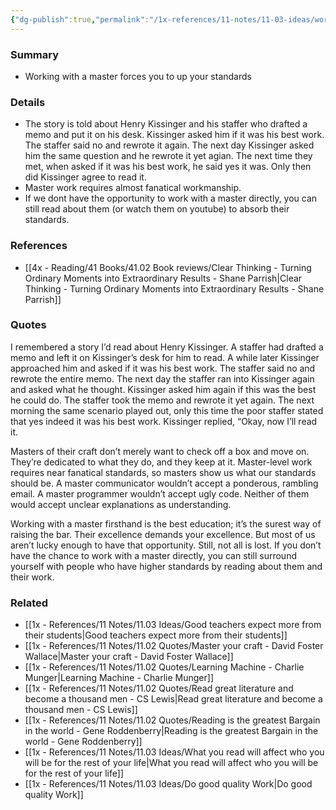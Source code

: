 ```yaml
---
{"dg-publish":true,"permalink":"/1x-references/11-notes/11-03-ideas/working-with-a-master-elevates-our-standards/","title":"Working with a master elevates our standards"}
---
```



### Summary
- Working with a master forces you to up your standards

### Details
- The story is told about Henry Kissinger and his staffer who drafted a memo and put it on his desk. Kissinger asked him if it was his best work. The staffer said no and rewrote it again. The next day Kissinger asked him the same question and he rewrote it yet agian. The next time they met, when asked if it was his best work, he said yes it was. Only then did Kissinger agree to read it.
- Master work requires almost fanatical workmanship.
- If we dont have the opportunity to work with a master directly, you can still read about them (or watch them on youtube) to absorb their standards.

### References
- [[4x - Reading/41 Books/41.02 Book reviews/Clear Thinking - Turning Ordinary Moments into Extraordinary Results - Shane  Parrish\|Clear Thinking - Turning Ordinary Moments into Extraordinary Results - Shane  Parrish]]

### Quotes
I remembered a story I’d read about Henry Kissinger. A staffer had drafted a memo and left it on Kissinger’s desk for him to read. A while later Kissinger approached him and asked if it was his best work. The staffer said no and rewrote the entire memo. The next day the staffer ran into Kissinger again and asked what he thought. Kissinger asked him again if this was the best he could do. The staffer took the memo and rewrote it yet again. The next morning the same scenario played out, only this time the poor staffer stated that yes indeed it was his best work. Kissinger replied, “Okay, now I’ll read it.

Masters of their craft don’t merely want to check off a box and move on. They’re dedicated to what they do, and they keep at it. Master-level work requires near fanatical standards, so masters show us what our standards should be. A master communicator wouldn’t accept a ponderous, rambling email. A master programmer wouldn’t accept ugly code. Neither of them would accept unclear explanations as understanding.

Working with a master firsthand is the best education; it’s the surest way of raising the bar. Their excellence demands your excellence. But most of us aren’t lucky enough to have that opportunity. Still, not all is lost. If you don’t have the chance to work with a master directly, you can still surround yourself with people who have higher standards by reading about them and their work.

### Related
- [[1x - References/11 Notes/11.03 Ideas/Good teachers expect more from their students\|Good teachers expect more from their students]]
- [[1x - References/11 Notes/11.02 Quotes/Master your craft - David Foster Wallace\|Master your craft - David Foster Wallace]]
- [[1x - References/11 Notes/11.02 Quotes/Learning Machine - Charlie Munger\|Learning Machine - Charlie Munger]]
- [[1x - References/11 Notes/11.02 Quotes/Read great literature and become a thousand men - CS Lewis\|Read great literature and become a thousand men - CS Lewis]]
- [[1x - References/11 Notes/11.02 Quotes/Reading is the greatest Bargain in the world - Gene Roddenberry\|Reading is the greatest Bargain in the world - Gene Roddenberry]]
- [[1x - References/11 Notes/11.03 Ideas/What you read will affect who you will be for the rest of your life\|What you read will affect who you will be for the rest of your life]]
- [[1x - References/11 Notes/11.03 Ideas/Do good quality Work\|Do good quality Work]]